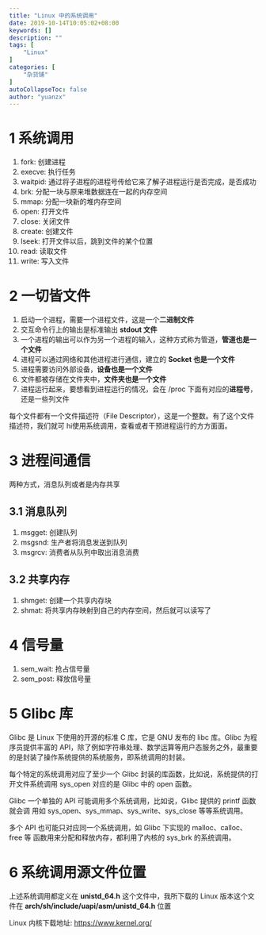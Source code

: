 ```yaml
---
title: "Linux 中的系统调用"
date: 2019-10-14T10:05:02+08:00
keywords: []
description: ""
tags: [
    "Linux"
]
categories: [
    "杂货铺"
]
autoCollapseToc: false
author: "yuanzx"
---
```


# 1 系统调用

1. fork: 创建进程
2. execve: 执行任务
3. waitpid: 通过将子进程的进程号传给它来了解子进程运行是否完成，是否成功
4. brk: 分配一块与原来堆数据连在一起的内存空间
5. mmap: 分配一块新的堆内存空间
6. open: 打开文件
7. close: 关闭文件
8. create: 创建文件
9. lseek: 打开文件以后，跳到文件的某个位置
10. read: 读取文件
11. write: 写入文件

# 2 一切皆文件

1. 启动一个进程，需要一个进程文件，这是一个**二进制文件**
2. 交互命令行上的输出是标准输出 **stdout 文件**
3. 一个进程的输出可以作为另一个进程的输入，这种方式称为管道，**管道也是一个文件**
4. 进程可以通过网络和其他进程进行通信，建立的 **Socket 也是一个文件**
5. 进程需要访问外部设备，**设备也是一个文件**
6. 文件都被存储在文件夹中，**文件夹也是一个文件**
7. 进程运行起来，要想看到进程运行的情况，会在 /proc 下面有对应的**进程号**，还是一些列文件

每个文件都有一个文件描述符（File Descriptor），这是一个整数。有了这个文件描述符，我们就可 hi使用系统调用，查看或者干预进程运行的方方面面。

# 3 进程间通信

两种方式，消息队列或者是内存共享

## 3.1 消息队列

1. msgget: 创建队列
2. msgsnd: 生产者将消息发送到队列
3. msgrcv: 消费者从队列中取出消息消费

## 3.2 共享内存

1. shmget: 创建一个共享内存块
2. shmat: 将共享内存映射到自己的内存空间，然后就可以读写了

# 4 信号量

1. sem_wait: 抢占信号量
2. sem_post: 释放信号量

# 5 Glibc 库

Glibc 是 Linux 下使用的开源的标准 C 库，它是 GNU 发布的 libc 库。Glibc 为程序员提供丰富的 API，除了例如字符串处理、数学运算等用户态服务之外，最重要的是封装了操作系统提供的系统服务，即系统调用的封装。

每个特定的系统调用对应了至少一个 Glibc 封装的库函数，比如说，系统提供的打开文件系统调用 sys_open 对应的是 Glibc 中的 open 函数。

Glibc 一个单独的 API 可能调用多个系统调用，比如说，Glibc 提供的 printf 函数就会调
用如 sys_open、sys_mmap、sys_write、sys_close 等等系统调用。

多个 API 也可能只对应同一个系统调用，如 Glibc 下实现的 malloc、calloc、free 等
函数用来分配和释放内存，都利用了内核的 sys_brk 的系统调用。

# 6 系统调用源文件位置

上述系统调用都定义在 **unistd_64.h** 这个文件中，我所下载的 Linux 版本这个文件在 **arch/sh/include/uapi/asm/unistd_64.h** 位置

Linux 内核下载地址: https://www.kernel.org/